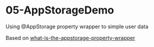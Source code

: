 # 05-AppStorageDemo

Using @AppStorage property wrapper to simple user data

Based on [what-is-the-appstorage-property-wrapper](https://www.hackingwithswift.com/quick-start/swiftui/what-is-the-appstorage-property-wrapper)
